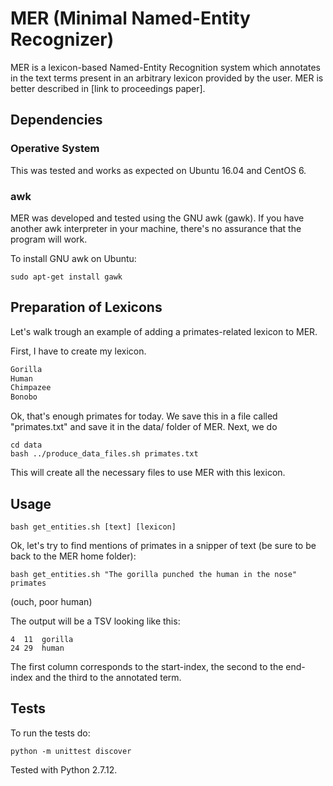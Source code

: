 # MER (Minimal Named-Entity Recognizer)

MER is a lexicon-based Named-Entity Recognition system which annotates in the text terms present in an arbitrary lexicon provided by the user. MER is better described in [link to proceedings paper]. 

## Dependencies

### Operative System

This was tested and works as expected on Ubuntu 16.04 and CentOS 6. 

### awk

MER was developed and tested using the GNU awk (gawk). If you have another awk interpreter in your machine, there's no assurance that the program will work.

To install GNU awk on Ubuntu:

```
sudo apt-get install gawk
```

## Preparation of Lexicons 

Let's walk trough an example of adding a primates-related lexicon to MER. 

First, I have to create my lexicon. 

```txt
Gorilla 
Human
Chimpazee 
Bonobo
```

Ok, that's enough primates for today. We save this in a file called "primates.txt" and save it in the data/ folder of MER. Next, we do 

```shell
cd data
bash ../produce_data_files.sh primates.txt
```

This will create all the necessary files to use MER with this lexicon. 

## Usage

```shell
bash get_entities.sh [text] [lexicon]
```

Ok, let's try to find mentions of primates in a snipper of text (be sure to be back to the MER home folder):

```shell
bash get_entities.sh "The gorilla punched the human in the nose" primates
```

(ouch, poor human)

The output will be a TSV looking like this:

```tsv
4  11  gorilla
24 29  human
```

The first column corresponds to the start-index, the second to the end-index and the third to the annotated term.

## Tests

To run the tests do:

```shell
python -m unittest discover
```

Tested with Python 2.7.12.
